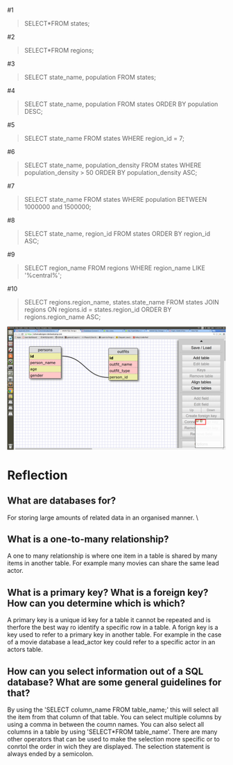 #1
> SELECT*FROM states;

#2
> SELECT*FROM regions;

#3
> SELECT state_name, population FROM states;

#4
> SELECT state_name, population FROM states
> ORDER BY population DESC;

#5 
> SELECT state_name FROM states
> WHERE region_id = 7;

#6
> SELECT state_name, population_density FROM states
> WHERE population_density > 50
> ORDER BY population_density ASC;

#7 
> SELECT state_name FROM states
> WHERE population BETWEEN 1000000 and 1500000;

#8
> SELECT state_name, region_id FROM states
> ORDER BY region_id ASC;

#9
> SELECT region_name FROM regions
> WHERE region_name LIKE '%central%';

#10
> SELECT regions.region_name, states.state_name FROM states
> JOIN regions ON regions.id = states.region_id
> ORDER BY regions.region_name ASC;

![outfit_schema](./outfit_schema.png)

# Reflection

## What are databases for?
   For storing large amounts of related data in an organised manner. \

## What is a one-to-many relationship?
   A one to many relationship is where one item in a table is shared by many items in another table.  For example
   many movies can share the same lead actor. 

## What is a primary key? What is a foreign key? How can you determine which is which?
   A primary key is a unique id key for a table it cannot be repeated and is therfore the best way ro identify a specific row in a table.
   A forign key is a key used to refer to a primary key in another table.  For example in the case of a movie database a lead_actor key could refer to a specific actor in an actors table. 

## How can you select information out of a SQL database? What are some general guidelines for that?

  By using the 'SELECT column_name FROM table_name;' this will select all the item from that column of that table.  You can select multiple columns by using a comma in between the coumn names. You can also select all columns in a table by using 'SELECT*FROM table_name'.  There are many other operators that can be used to make the selection more specific or to conrtol the order in wich they are displayed.  The selection statement is always ended by a semicolon. 


